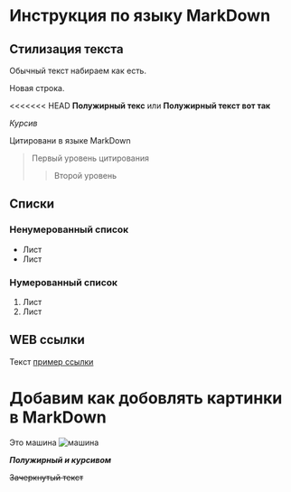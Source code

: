 # Инструкция по языку MarkDown 

## Стилизация текста
Обычный текст набираем как есть.

Новая строка.

<<<<<<< HEAD
**Полужирный текс** или __Полужирный текст вот так__


*Курсив*

Цитировани в языке MarkDown
>Первый уровень цитирования
>>Второй уровень

## Списки
### Ненумерованный список
* Лист
* Лист

### Нумерованный список
1. Лист
2. Лист

## WEB ссылки
Текст [пример ссылки](http.example.com "Всплывающая подсказка")

# Добавим как добовлять картинки в MarkDown
Это машина
![машина](DAF.jpg)

***Полужирный и курсивом***

~~Зачеркнутый текст~~